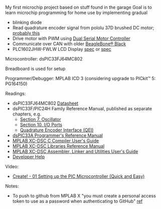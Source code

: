 My first microchip project based on stuff found in the garage
Goal is to learn microchip programming for home use by implementing gradual
- blinking diode
- Read quadrature encoder signal from pololu 37D brushed DC motor; [probably this](https://www.pololu.com/product/4691)
- Drive motor with PWM using [Dual Serial Motor Controller](https://www.pololu.com/product/2078)
- Communicate over CAN with older [BeagleBone® Black](https://www.beagleboard.org/boards/beaglebone-black)
- PLC1602JHW-FWLW LCD Display [spec](https://www.openhacks.com/uploadsproductos/eone-1602a1.pdf) or [spec](https://www.micros.com.pl/mediaserver/O_LCM162-wfpc_0001.pdf)

Microcontroller: dsPIC33FJ64MC802

Breadboard is used for setup

Programmer/Debugger: MPLAB ICD 3 (considering upgrade to PICkit™ 5: PG164150)

Readings: 
- dsPIC33FJ64MC802 [Datasheet](https://ww1.microchip.com/downloads/aemDocuments/documents/OTH/ProductDocuments/DataSheets/70291G.pdf)
- dsPIC33F/PIC24H Family Reference Manual, published as separate chapters, e.g.
  - [Section 7. Oscillator](https://ww1.microchip.com/downloads/en/DeviceDoc/70186E.pdf)
  - [Section 10. I/O Ports](https://ww1.microchip.com/downloads/aemDocuments/documents/OTH/ProductDocuments/ReferenceManuals/70193D.pdf)
  - [Quadrature Encoder Interface (QEI)](https://ww1.microchip.com/downloads/aemDocuments/documents/MCU16/ProductDocuments/ReferenceManuals/dsPIC33-PIC24-FRM-Quadrature-Encoder-Interface-QEI-DS70000601D.pdf)
- [dsPIC33A Programmer's Reference Manual](https://ww1.microchip.com/downloads/aemDocuments/documents/MCU16/ProductDocuments/ReferenceManuals/dsPIC33A-Programmers-Reference-Manual-DS70005540.pdf)
- [MPLAB XC-DSC C Compiler User's Guide](https://ww1.microchip.com/downloads/aemDocuments/documents/DEV/ProductDocuments/UserGuides/MPLAB-XC-DSC-C-Compiler-User-Guide-DS50003589.pdf)
- [MPLAB XC-DSC Libraries Reference Manual](https://ww1.microchip.com/downloads/aemDocuments/documents/DEV/ProductDocuments/ReferenceManuals/MPLAB-XC-DSC-Libraries-Reference-Manual-DS50003591.pdf)
- [MPLAB XC-DSC Assembler, Linker and Utilities User's Guide](https://ww1.microchip.com/downloads/aemDocuments/documents/DEV/ProductDocuments/UserGuides/MPLAB-XC-DSC-Assembler-Linker-and-Utilities-User-Guide-DS50003590.pdf)
- [Developer Help](https://developerhelp.microchip.com/xwiki/bin/view/Main/)

Video:
 - [Create! - 01 Setting up the PIC Microcontroller (Quick and Easy)](https://www.youtube.com/watch?v=CSCDfCr5kDo&t=996s)

Notes:
- To push to github from MPLAB X "you must create a personal access token to use as a password when authenticating to GitHub" [ref](https://microchip.my.site.com/s/article/Github-2-factor-authentification-in-MPLAB-X)
